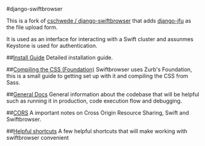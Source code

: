 #django-swiftbrowser

This is a fork of [cschwede / django-swiftbrowser](https://github.com/cschwede/django-swiftbrowser) that adds [django-jfu](https://github.com/Alem/django-jfu) as the file upload form.

It is used as an interface for interacting with a Swift cluster and assunmes Keystone is used for authentication.

##[Install Guide](docs/install.md)
Detailed installation guide.

##[Compiling the CSS (Foundation)](docs/foundation.md)
Swiftbrowser uses Zurb's Foundation, this is a small guide to getting set up with it and compiling the CSS from Sass.

##[General Docs](docs/general.md)
General information about the codebase that will be helpful such as running it in production, code execution flow and debugging.

##[CORS](docs/cors.md)
A important notes on Cross Origin Resource Sharing, Swift and Swiftbrowser.

##[Helpful shortcuts](docs/shortcuts.md)
A few helpful shortcuts that will make working with swiftbrowser convenient

